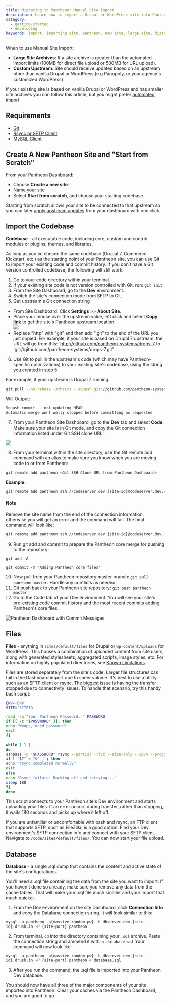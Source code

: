 ```yaml
---
title: Migrating to Pantheon: Manual Site Import
description: Learn how to import a Drupal or WordPress site into Pantheon outside of the Dashboard
category:
  - getting-started
  - developing
keywords: import, importing site, pantheon, new site, large site, distro, upstream
---
```

When to use Manual Site Import:

* **Large Site Archives**: If a site archive is greater than the automated import limits (100MB for direct file upload or 500MB for URL upload).
* **Custom Upstream**: Site should receive updates based on an upstream other than vanilla Drupal or WordPress (e.g Panopoly, or your agency's customized WordPress)

If your existing site is based on vanilla Drupal or WordPress and has smaller site archives you can follow this article, but you might prefer [automated import](/docs/articles/sites/migrate/#import-archives).

## Requirements

* [Git](/docs/articles/local/starting-with-git/)
* [Rsync or SFTP Client](https://pantheon.io/docs/articles/local/rsync-and-sftp/)
* [MySQL Client](https://pantheon.io/docs/articles/local/accessing-mysql-databases/)

## Create A New Pantheon Site and "Start from Scratch"  

From your Pantheon Dashboard:

* Choose **Create a new site**.
* Name your site
* Select **Start from scratch**, and choose your starting codebase.

Starting from scratch allows your site to be connected to that upstream so you can later [apply upstream updates](/docs/articles/sites/code/applying-upstream-updates/) from your dashboard with one click.

## Import the Codebase

**Codebase** - all executable code, including core, custom and contrib modules or plugins, themes, and libraries.

As long as you've chosen the same codebase (Drupal 7, Commerce Kickstart, etc.) as the starting point of your Pantheon site, you can use Git to import your existing code and commit history. If you don’t have a Git version controlled codebase, the following will still work.

1. Go to your code directory within your terminal.
2. If your existing site code is not version controlled with Git, run: ```git init```
3. From the Site Dashboard, go to the **Dev** environment.
4. Switch the site's connection mode from SFTP to Git.
5. Get upstream's Git connection string
 - From Site Dashboard: Click **Settings** >> **About Site**.
 -  Place your mouse over the upstream value, left click and select **Copy link** to get the site's Pantheon upstream location.  
 ![](/source/docs/assets/images/pantheon-dashboard-settings-about-site-upstream.png)  
 - Replace "http" with "git" and then add ".git" to the end of the URL you just copied. For example, if your site is based on Drupal 7 upstream, the URL will go from this: `http://github.com/pantheon-systems/drops-7 to 'git://github.com/pantheon-systems/drops-7.git'
6. Use Git to pull in the upstream's code (which may have Pantheon-specific optimizations) to your existing site's codebase, using the string you created in step 5:

For example, if your upstream is Drupal 7 running:
```bash
git pull --no-rebase -Xtheirs --squash git://github.com/pantheon-systems/drops-7.git master
```  

Will Output:  
```bash
Squash commit -- not updating HEAD  
Automatic merge went well; stopped before committing as requested
```

7. From your Pantheon Site Dashboard, go to the **Dev** tab and select **Code**. Make sure your site is in Git mode, and copy the Git connection information listed under Git SSH clone URL:

  ![](/source/docs/assets/images/pantheon-dashboard-git-connection-info.png)

8. From your terminal within the site directory, use the Git remote add command with an alias to make sure you know when you are moving code to or from Pantheon:

 ```bash
 git remote add pantheon <Git SSH Clone URL from Pantheon Dashboard>
 ```

  **Example:**
  ```bash
  git remote add pantheon ssh://codeserver.dev.{site-id}@codeserver.dev.{site-id}.drush.in:2222/~/repository.git site-name
  ```

  <div class="alert alert-warning" role="alert">
  <h4>Note</h4>
  Remove the site name from the end of the connection information, otherwise you will get an error and the command will fail. The final command will look like:</div>

```bash
git remote add pantheon ssh://codeserver.dev.{site-id}@codeserver.dev.{site-id}.drush.in:2222/~/repository.git
```

9. Run git add and commit to prepare the Pantheon core merge for pushing to the repository:
 ```
 git add -A
 ```
 ```
 git commit -m "Adding Pantheon core files"
 ```
10. Now pull from your Pantheon repository master branch: `git pull pantheon master`. Handle any conflicts as needed.  
11. Git push back to your Pantheon site repository: `git push pantheon master`  
12. Go to the Code tab of your Dev environment. You will see your site's pre-existing code commit history and the most recent commits adding Pantheon's core files.

![Pantheon Dashboard with Commit Messages](/source/docs/assets/images/pantheon-dashboard-git-commit-messages.png)

## Files

**Files** - anything in `sites/default/files` for Drupal or `wp-content/uploads` for WordPress. This houses a combination of uploaded content from site users, along with generated stylesheets, aggregated scripts, image styles, etc. For information on highly populated directories, see [Known Limitations](/docs/articles/sites/known-limitations/#highly-populated-directories).

Files are stored separately from the site's code. Larger file structures can fail in the Dashboard import due to sheer volume. It's best to use a utility such as an SFTP client or rsync. The biggest issue is having the transfer stopped due to connectivity issues. To handle that scenario, try this handy bash script:  

```bash
ENV='ENV'
SITE='SITEID'

read -sp "Your Pantheon Password: " PASSWORD
if [[ -z "$PASSWORD" ]]; then
echo "Woops, need password"
exit
fi

while [ 1 ]
do
sshpass -p "$PASSWORD" rsync --partial -rlvz --size-only --ipv4 --progress -e 'ssh -p 2222' $ENV.$SITE@appserver.$ENV.$SITE.drush.in:files/* ./files/
if [ "$?" = "0" ] ; then
echo "rsync completed normally"
exit
else
echo "Rsync failure. Backing off and retrying..."
sleep 180
fi
done
```
This script connects to your Pantheon site's Dev environment and starts uploading your files. If an error occurs during transfer, rather than stopping, it waits 180 seconds and picks up where it left off.  

If you are unfamiliar or uncomfortable with bash and rsync, an FTP client that supports SFTP, such as FileZilla, is a good option. Find your Dev environment's SFTP connection info and connect with your SFTP client. Navigate to `/code/sites/default/files/`. You can now start your file upload.  

## Database  

**Database** - a single .sql dump that contains the content and active state of the site's configurations.

You'll need a .sql file containing the data from the site you want to import. If you haven't done so already, make sure you remove any data from the cache tables. That will make your .sql file much smaller and your import that much quicker.


1. From the Dev environment on the site Dashboard, click **Connection Info** and copy the Database connection string. It will look similar to this:

 ```
 mysql -u pantheon -p{massive-random-pw} -h dbserver.dev.{site-id}.drush.in -P {site-port} pantheon
 ```
2. From terminal, `cd` into the directory containing your `.sql` archive. Paste the connection string and ammend it with:
`< database.sql`
Your command will now look like:

 ```
 mysql -u pantheon -p{massive-random-pw} -h dbserver.dev.{site-id}.drush.in -P {site-port} pantheon < database.sql
 ```
3. After you run the command, the .sql file is imported into your Pantheon Dev database.  

You should now have all three of the major components of your site imported into Pantheon. Clear your caches via the Pantheon Dashboard, and you are good to go.
